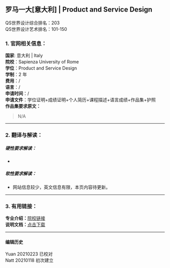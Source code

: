 ## 罗马一大[意大利] | Product and Service Design

QS世界设计综合排名：203  
QS世界设计艺术排名：101-150


### 1. 官网相关信息：

**国家**: 意大利 | Italy  
**院校**：Sapienza University of Rome  
**学位**：Product and Service Design   
**学制**：2 年  
**费用**：/  
**语言**：/  
**申请时间**：/  
**申请文件**：学位证明+成绩证明+个人简历+课程描述+语言成绩+作品集+护照  
**作品集要求原文：**   

>N/A


---


### 2. 翻译与解读：

##### 硬性要求解读：
-


##### 软性要求解读：
- 网站信息较少，英文信息有限，本页内容待更新。



---


### 3. 有用链接：

**专业介绍：**[院校链接](https://corsidilaurea.uniroma1.it/en/corso/2020/30811/home)  
**说明文档：**[点击下载](https://corsidilaurea.uniroma1.it/sites/default/files/documenti_ufficiali/2020/169/30811_1.pdf)


---


#### 编辑历史
Yuan 20210223 已校对  
Natt 20210118 初次建立  
